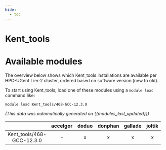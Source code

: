 ```yaml
---
hide:
  - toc
---
```


Kent_tools
==========

# Available modules


The overview below shows which Kent_tools installations are available per HPC-UGent Tier-2 cluster, ordered based on software version (new to old).

To start using Kent_tools, load one of these modules using a `module load` command like:

```shell
module load Kent_tools/468-GCC-12.3.0
```

*(This data was automatically generated on {{modules_last_updated}})*

| |accelgor|doduo|donphan|gallade|joltik|litleo|shinx|
| :---: | :---: | :---: | :---: | :---: | :---: | :---: | :---: |
|Kent_tools/468-GCC-12.3.0|-|x|x|x|x|x|x|
